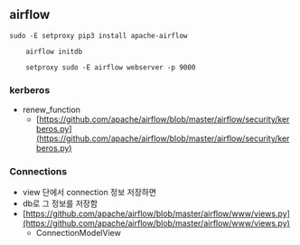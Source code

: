 ## airflow 

```
sudo -E setproxy pip3 install apache-airflow 
    
    airflow initdb
    
    setproxy sudo -E airflow webserver -p 9000
```

### kerberos

- renew_function
    - [https://github.com/apache/airflow/blob/master/airflow/security/kerberos.py](https://github.com/apache/airflow/blob/master/airflow/security/kerberos.py)

### Connections

- view 단에서 connection 정보 저장하면
- db로 그 정보를 저장함
- [https://github.com/apache/airflow/blob/master/airflow/www/views.py](https://github.com/apache/airflow/blob/master/airflow/www/views.py)
    - ConnectionModelView
